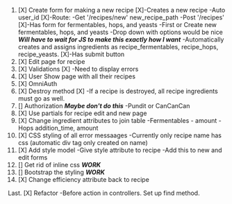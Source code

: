1. [X] Create form for making a new recipe
     [X]-Creates a new recipe
        -Auto user_id
     [X]-Route:
        -Get '/recipes/new' new_recipe_path
        -Post '/recipes'
     [X]-Has form for fermentables, hops, and yeasts
        -First or Create new fermentables, hops, and yeasts
        -Drop down with options would be nice ***Will have to wait for JS to make this exactly how I want***
        -Automatically creates and assigns ingredients as recipe_fermentables, recipe_hops, recipe_yeasts.
     [X]-Has submit button
2. [X] Edit page for recipe
3. [X] Validations
      [X] -Need to display errors
4. [X] User Show page with all their recipes
5. [X] OmniAuth
6. [X] Destroy method
      [X] -If a recipe is destroyed, all recipe ingredients must go as well.
7. [] Authorization ***Maybe don't do this***
        -Pundit or CanCanCan
8. [X] Use partials for recipe edit and new page
9. [X] Change ingredient attributes to join table
        -Fermentables - amount
        -Hops addition_time, amount
10. [X] CSS styling of all error messaages
        -Currently only recipe name has css (automatic div tag only created on name)
11. [X] Add style model
        -Give style attribute to recipe
          -Add this to new and edit forms
12. [] Get rid of inline css ***WORK***
13. [] Bootstrap the styling ***WORK***
14. [X] Change efficiency attribute back to recipe

Last. [X] Refactor
          -Before action in controllers. Set up find method.
